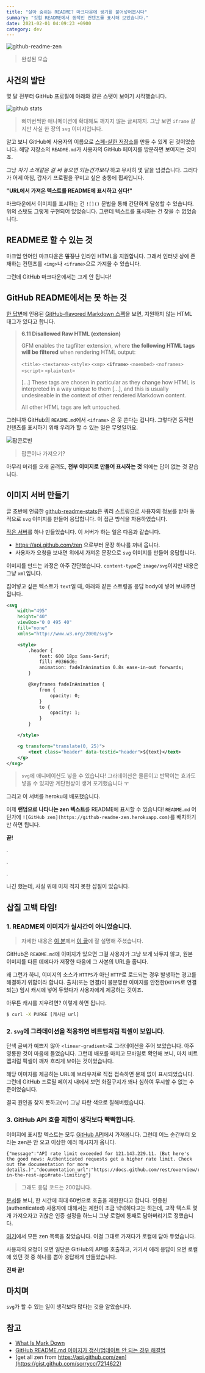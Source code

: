 ```yaml
---
title: "살아 숨쉬는 README? 마크다운에 생기를 불어넣어봅시다"
summary: "깃헙 README에서 동적인 컨텐츠를 표시해 보았습니다."
date: 2021-02-01 04:09:23 +0900
category: dev
---
```


![github-readme-zen](http://github-readme-zen.herokuapp.com)

> 완성된 모습

## 사건의 발단

몇 달 전부터 GitHub 프로필에 아래와 같은 스탯이 보이기 시작했습니다.

![github stats](https://github-readme-stats.vercel.app/api?username=potados99&show_icons=true)

> 삐까번쩍한 애니메이션에 확대해도 깨지지 않는 글씨까지. 그냥 보면 `iframe` 같지만 사실 한 장의 `svg` 이미지입니다.

알고 보니 GitHub에 사용자의 이름으로 [스페-샬한 저장소](https://torrocus.com/blog/special-github-repository/)를 만들 수 있게 된 것이었습니다. 해당 저장소의 `README.md`가 사용자의 GitHub 페이지를 방문하면 보여지는 것이죠.

그냥 *자기 소개같은 걸 써 놓으면 되는건가보다* 하고 무사히 몇 달을 넘겼습니다. 그러다가 어제 아침, 갑자기 프로필을 꾸미고 싶은 충동에 휩싸입니다.

**"URL에서 가져온 텍스트를 README에 표시하고 싶다!"**

마크다운에서 이미지를 표시하는 건 `![]()` 문법을 통해 간단하게 달성할 수 있습니다. 위의 스탯도 그렇게 구현되어 있었습니다. 그런데 텍스트를 표시하는 건 찾을 수 없었습니다.

## README로 할 수 있는 것

마크업 언어인 마크다운은 ~~말장난~~ 인라인 HTML을 지원합니다. 그래서 인터넷 상에 존재하는 컨텐츠를 `<img>`나 `<iframe>`으로 가져올 수 있습니다.

그런데 GitHub 마크다운에서는 그게 안 됩니다!

## GitHub README에서는 못 하는 것

[한 답변](https://stackoverflow.com/a/54613247)에 인용된 [GitHub-flavored Markdown 스펙](https://github.github.com/gfm/#example-630)을 보면, 지원하지 않는 HTML 태그가 있다고 합니다.

> **6.11 Disallowed Raw HTML (extension)**
>
> GFM enables the tagfilter extension, where **the following HTML tags will be filtered** when rendering HTML output:
>
> `<title>`
> `<textarea>`
> `<style>`
> `<xmp>`
> **`<iframe>`**
> `<noembed>`
> `<noframes>`
> `<script>`
> `<plaintext>`
>
> [...] These tags are chosen in particular as they change how HTML is interpreted in a way unique to them [...], and this is usually undesireable in the context of other rendered Markdown content.
>
> All other HTML tags are left untouched.

그러니까 GitHub의 `README.md`에서 `<iframe>` 은 못 쓴다는 겁니다. 그렇다면 동적인 컨텐츠를 표시하기 위해 우리가 할 수 있는 일은 무엇일까요.

![팝콘로빈](/assets/images/Vhm5GyM.jpg)

> 팝콘이나 가져오기?

아무리 머리를 오래 굴려도, **전부 이미지로 만들어 표시하는 것** 외에는 답이 없는 것 같습니다.

## 이미지 서버 만들기

글 초반에 언급한 [github-readme-stats](https://github.com/anuraghazra/github-readme-stats)은 쿼리 스트링으로 사용자의 정보를 받아 동적으로 `svg` 이미지를 만들어 응답합니다. 이 접근 방식을 차용하였습니다.

[작은 서버](https://github.com/potados99/github-readme-zen)를 하나 만들었습니다. 이 서버가 하는 일은 다음과 같습니다.

- https://api.github.com/zen 으로부터 문장 하나를 꺼내 옵니다.
- 사용자가 요청을 보내면 위에서 가져온 문장으로 `svg` 이미지를 만들어 응답합니다.

이미지를 만드는 과정은 아주 간단했습니다. `content-type`은 `image/svg`이지만 내용은 그냥 `xml`입니다.

집어넣고 싶은 텍스트가 `text`일 때, 아래와 같은 스트링을 응답 body에 넣어 보내주면 됩니다.

~~~xml
<svg
    width="495"
    height="40"
    viewBox="0 0 495 40"
    fill="none"
    xmlns="http://www.w3.org/2000/svg">

    <style>
        .header {
            font: 600 18px Sans-Serif;
            fill: #0366d6;
            animation: fadeInAnimation 0.8s ease-in-out forwards;
        }

        @keyframes fadeInAnimation {
            from {
                opacity: 0;
            }
            to {
                opacity: 1;
            }
        }

    </style>

    <g transform="translate(0, 25)">
        <text class="header" data-testid="header">${text}</text>
    </g>
</svg>
~~~

> `svg`에 애니메이션도 넣을 수 있습니다! 그라데이션은 물론이고 반짝이는 효과도 넣을 수 있지만 계단현상이 생겨 포기했습니다 ㅜ

그리고 이 서버를 heroku에 배포했습니다.

이제 **랜덤으로 나타나는 zen 텍스트**를 README에 표시할 수 있습니다! `README.md` 어딘가에 `![GitHub zen](https://github-readme-zen.herokuapp.com)`를 배치하기만 하면 됩니다.

**끝!**

.

.

.

나긴 했는데, 사실 위에 미처 적지 못한 삽질이 있습니다.

## 삽질 고백 타임!

### 1. README의 이미지가 실시간이 아니었습니다.

> 자세한 내용은 [이 분](https://coding-groot.tistory.com)께서 [이 글](https://coding-groot.tistory.com/42)에 잘 설명해 주셨습니다.

GitHub은 `README.md`에 이미지가 있으면 그걸 사용자가 그냥 보게 놔두지 않고, 원본 이미지를  다른 데에다가 저장한 다음에 그 사본의 URL을 줍니다.

왜 그런가 하니, 이미지의 소스가 `HTTPS`가 아닌 `HTTP`로 로드되는 경우 발생하는 경고를 해결하기 위함이라 합니다. 출처(또는 연결)이 불분명한 이미지를 안전한(`HTTPS`로 연결되는) 임시 캐시에 넣어 두었다가 사용자에게 제공하는 것이죠.

아무튼 캐시를 지우려면? 이렇게 하면 됩니다.

~~~bash
$ curl -X PURGE [캐시된 url]
~~~

### 2. `svg`에 그라데이션을 적용하면 비트맵처럼 픽셀이 보입니다.

단색 글씨가 예쁘지 않아 `<linear-gradient>`로 그라데이션을 주어 보았습니다. 아주 영롱한 것이 마음에 들었습니다. 그런데 배포를 마치고 모바일로 확인해 보니, 마치 비트맵처럼 픽셀이 깨져 흐리게 보이는 것이었습니다.

해당 이미지를 제공하는 URL에 브라우저로 직접 접속하면 문제 없이 표시되었습니다. 그런데 GitHub 프로필 페이지 내에서 보면 화질구지가 꽤나 심하여 무시할 수 없는 수준이었습니다.

결국 원인을 찾지 못하고(ㅠ) 그냥 파란 색으로 칠해버렸습니다.

### 3. GitHub API 호출 제한이 생각보다 빡빡합니다.

이미지에 표시할 텍스트는 모두 [GitHub API](https://api.github.com/zen)에서 가져옵니다. 그런데 어느 순간부터 오라는 zen은 안 오고 이상한 에러 메시지가 옵니다.

~~~
{"message":"API rate limit exceeded for 121.143.229.11. (But here's the good news: Authenticated requests get a higher rate limit. Check out the documentation for more details.)","documentation_url":"https://docs.github.com/rest/overview/resources-in-the-rest-api#rate-limiting"}
~~~

> 그래도 응답 코드는 200입니다.

[문서](https://docs.github.com/en/rest/overview/resources-in-the-rest-api)를 보니, 한 시간에 최대 60번으로 호출을 제한한다고 합니다. 인증된(authenticated) 사용자에 대해서는 제한이 조금 넉넉하다고는 하는데, 고작 텍스트 몇 개 가져오자고 귀찮은 인증 설정을 하느니 그냥 로컬에 통째로 담아버리기로 정했습니다.

[여기](https://gist.github.com/sorrycc/7214622)에서 모든 zen 목록을 찾았습니다. 이걸 그대로 가져다가 로컬에 담아 두었습니다.

사용자의 요청이 오면 일단은 GitHub의 API를 호출하고, 거기서 에러 응답이 오면 로컬에 있던 것 중 하나를 뽑아 응답하게 만들었습니다.

**진짜 끝!**

## 마치며

`svg`가 할 수 있는 일이 생각보다 많다는 것을 알았습니다.

## 참고

- [What Is Mark Down](http://whatismarkdown.com/)
- [GitHub README.md 이미지가 갱신/업데이트 안 되는 경우 해결법](https://coding-groot.tistory.com/42)
- [get all zen from https://api.github.com/zen](https://gist.github.com/sorrycc/7214622)
